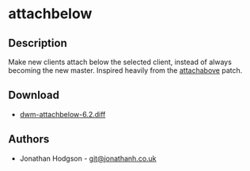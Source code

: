 attachbelow
===========

Description
-----------
Make new clients attach below the selected client, instead of
always becoming the new master. Inspired heavily from the 
[attachabove](../attachabove/) patch.

Download
--------
* [dwm-attachbelow-6.2.diff](dwm-attachbelow-6.2.diff)

Authors
-------
* Jonathan Hodgson - <git@jonathanh.co.uk>
